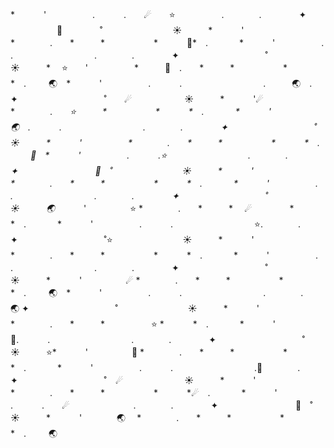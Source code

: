 <!---
- 👋 Hi, I’m @thekingz001
- 👀 I’m interested in ...
- 🌱 I’m currently learning ...
- 💞️ I’m looking to collaborate on ...
- 📫 How to reach me ...

thekingz001/thekingz001 is a ✨ special ✨ repository because its `README.md` (this file) appears on your GitHub profile.
You can click the Preview link to take a look at your changes.
--->


*　 　　'　　　　     　.　　 　.　　☄　　⭐　　　 　　.　　　　.　　　　 ✦ 　　　　   🚀　 　　　˚　　　　　　　　☀　　　*　 　　'　　　　　 *　　　　.　　*　　　*　 　　　　
*　 　　🚀*　. 　　 　*　 　　'　　　　     　.　　 　.　　　　　　　 　　.　　　　.　　　　 ✦ 　　　　   　 　　　˚　　　　　　　　☀　　　*　 ⭐　　'　　　　　 *　　　🚀　.　　*　　　*　 　　　　
*　 　　*　. 　　 🌏　*　 　　'　　　　     　.　　 　.　　　　　　　 　　.　　　🌏　.　　　　 ✦ 　　　　   　 　　　˚　　☄　　　　　　☀　　　*　 　　'☄　　　　　 *　　　　.　　*⭐　　　*　 　　　　
*　 　　*　. 　　 　*　 　　'　　　　     🌏　.　　 　.　　　　　　　 　　.　　　　.　　　　 ✦ 　　　　   　 　　　˚　　　　　　　　☀　　　*　 　　'　　　　　 *　　　　.　　*　　　*　 　　　　
*　 　　*　. 　　 🚀　*　 　　'　　　　     　.　　 　.⭐　　　　　　　 　　.　　　　.　　　　 ✦ 　　　　   　 　　🚀　˚　　　　　　　　☀　　　*　 　　'　　　　　 *　　　　.　　*　　　*　 　　　　
*　 　　*　. 　　 　*　 　　'　　　　     　.　　 　.　　　　　　　 　　.　　　　.　　　　 ✦ 　　　　   　 　　　˚　　　　　　　　☀　　　🌏*　 　　'　　　　　⭐ *　　　　.　　*　　　*　 ☄　　　　
*　 　　*　. 　　 　*　 　　'　　　　     　.　　 　.　　　　　　　 　　⭐.　　　　.　　　　 ✦ 　　　　   　 　　　˚⭐　　　　　　　　☀　　　*　 　　'　　　　　 *　　　　.　　*　　　*　 　　　　
*　 　　*　. 　　 　*　 　　'　　　　     　.　　 　.　　　　　　　 　　.　　　　.　　　　 ✦ 　　　　   　 　　　˚　　　　　　　　☀　　　*　 　　'　　　　　☄ *　　　　.　　*　　　*　 　　　　
*　 　　*　. 　　 🌏　*　 　　'　　　　     　.　　 　.　　　　　　　 　　.　　　　.　　　　🌏 ✦ 　　　　   　 　　　˚　　　　　　　　☀　　　*　 　　'　　　　　 *　　　　.　　*　　　*　 　　　　⭐
*　 　　*　. 　　 　*　 　　'　　　　     　🚀.　　 　.　　　　　　　 　　.　　　　.　　　　 ✦ 　　　　   　 　　　˚　　　　　　　　☀　　　⭐*　 　　'　　　　　🚀 *　　　　.　　*　　　*　 　　　　
*　 　　*　. 　　 　*　 　　'　　　　     　.　　 　.　　　　　　　 　　.🚀　　　　.　　　　 ✦ 　　　　   　 　　　˚　☄　　　　　　　☀　　　*　 　　'　　　　　 *　　　　.　　*　　　*　 　　　　
*　 　　*☄　. 　　 　*　 　　'　　　　     　.　　 　.　　☄　　　　　 　　.　　　　.　　　　 ✦ 　　　　   　 　　🚀　˚　　　　　　　　☀　　　*　 　　'　　　　🌏　 *　　　　.　　*　　　*　 　　　　
*　 　　*　. 　　 🌏　
